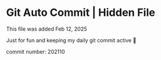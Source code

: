 # Git Auto Commit | Hidden File

This file was added Feb 12, 2025

Just for fun and keeping my daily git commit active 🤪

commit number: 202110
